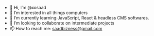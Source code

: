 - 👋 Hi, I’m @xosaad
- 👀 I’m interested in all things computers
- 🌱 I’m currently learning JavaScript, React & headless CMS softwares.
- 💞️ I’m looking to collaborate on intermediate projects 
- 📫 How to reach me: saadbizness@gmail.com

<!---
xosaad/xosaad is a ✨ special ✨ repository because its `README.md` (this file) appears on your GitHub profile.
You can click the Preview link to take a look at your changes.
--->
